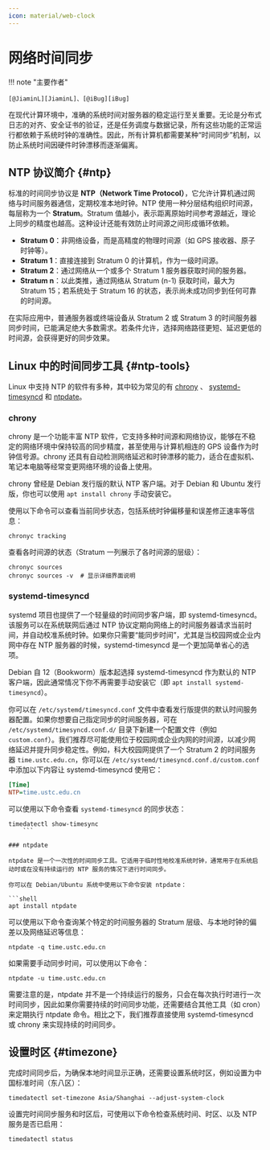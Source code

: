 ```yaml
---
icon: material/web-clock
---
```


# 网络时间同步

!!! note "主要作者"

    [@JiaminL][JiaminL]、[@iBug][iBug]

在现代计算环境中，准确的系统时间对服务器的稳定运行至关重要。无论是分布式日志的对齐、安全证书的验证，还是任务调度与数据记录，所有这些功能的正常运行都依赖于系统时钟的准确性。因此，所有计算机都需要某种“时间同步”机制，以防止系统时间因硬件时钟漂移而逐渐偏离。

## NTP 协议简介 {#ntp}

标准的时间同步协议是 **NTP（Network Time Protocol）**，它允许计算机通过网络与时间服务器通信，定期校准本地时钟。NTP 使用一种分层结构组织时间源，每层称为一个 **Stratum**。Stratum 值越小，表示距离原始时间参考源越近，理论上同步的精度也越高。这种设计还能有效防止时间源之间形成循环依赖。

* **Stratum 0**：非网络设备，而是高精度的物理时间源（如 GPS 接收器、原子时钟等）。
* **Stratum 1**：直接连接到 Stratum 0 的计算机，作为一级时间源。
* **Stratum 2**：通过网络从一个或多个 Stratum 1 服务器获取时间的服务器。
* **Stratum n**：以此类推，通过网络从 Stratum (n-1) 获取时间，最大为 Stratum 15；若系统处于 Stratum 16 的状态，表示尚未成功同步到任何可靠的时间源。

在实际应用中，普通服务器或终端设备从 Stratum 2 或 Stratum 3 的时间服务器同步时间，已能满足绝大多数需求。若条件允许，选择网络路径更短、延迟更低的时间源，会获得更好的同步效果。

## Linux 中的时间同步工具 {#ntp-tools}

Linux 中支持 NTP 的软件有多种，其中较为常见的有 [chrony](https://chrony-project.org/) 、 [systemd-timesyncd](https://wiki.archlinux.org/title/Systemd-timesyncd) 和 [ntpdate](https://www.ntp.org/documentation/4.2.8-series/ntpdate/)。

### chrony

chrony 是一个功能丰富 NTP 软件，它支持多种时间源和网络协议，能够在不稳定的网络环境中保持较高的同步精度，甚至使用与计算机相连的 GPS 设备作为时钟信号源。chrony 还具有自动检测网络延迟和时钟漂移的能力，适合在虚拟机、笔记本电脑等经常变更网络环境的设备上使用。

chrony 曾经是 Debian 发行版的默认 NTP 客户端。对于 Debian 和 Ubuntu 发行版，你也可以使用 `apt install chrony` 手动安装它。

使用以下命令可以查看当前同步状态，包括系统时钟偏移量和误差修正速率等信息：

```shell
chronyc tracking
```

查看各时间源的状态（Stratum 一列展示了各时间源的层级）：

```shell
chronyc sources
chronyc sources -v  # 显示详细界面说明
```

### systemd-timesyncd

systemd 项目也提供了一个轻量级的时间同步客户端，即 systemd-timesyncd。该服务可以在系统联网后通过 NTP 协议定期向网络上的时间服务器请求当前时间，并自动校准系统时钟。如果你只需要“能同步时间”，尤其是当校园网或企业内网中存在 NTP 服务器的时候，systemd-timesyncd 是一个更加简单省心的选项。

Debian 自 12（Bookworm）版本起选择 systemd-timesyncd 作为默认的 NTP 客户端，因此通常情况下你不再需要手动安装它（即 `apt install systemd-timesyncd`）。

你可以在 `/etc/systemd/timesyncd.conf` 文件中查看发行版提供的默认时间服务器配置。如果你想要自己指定同步的时间服务器，可在 `/etc/systemd/timesyncd.conf.d/` 目录下新建一个配置文件（例如 `custom.conf`）。我们推荐尽可能使用位于校园网或企业内网的时间源，以减少网络延迟并提升同步稳定性。例如，科大校园网提供了一个 Stratum 2 的时间服务器 `time.ustc.edu.cn`，你可以在 `/etc/systemd/timesyncd.conf.d/custom.conf` 中添加以下内容让 systemd-timesyncd 使用它：

```ini
[Time]
NTP=time.ustc.edu.cn
```

可以使用以下命令查看 `systemd-timesyncd` 的同步状态：

```shell
timedatectl show-timesync
    ```

### ntpdate

ntpdate 是一个一次性的时间同步工具。它适用于临时性地校准系统时钟，通常用于在系统启动时或在没有持续运行的 NTP 服务的情况下进行时间同步。

你可以在 Debian/Ubuntu 系统中使用以下命令安装 ntpdate：

```shell
apt install ntpdate
```

可以使用以下命令查询某个特定的时间服务器的 Stratum 层级、与本地时钟的偏差以及网络延迟等信息：

```shell
ntpdate -q time.ustc.edu.cn
```

如果需要手动同步时间，可以使用以下命令：

```shell
ntpdate -u time.ustc.edu.cn  
```

需要注意的是，ntpdate 并不是一个持续运行的服务，只会在每次执行时进行一次时间同步，因此如果你需要持续的时间同步功能，还需要结合其他工具（如 cron）来定期执行 ntpdate 命令。相比之下，我们推荐直接使用 systemd-timesyncd 或 chrony 来实现持续的时间同步。

## 设置时区 {#timezone}

完成时间同步后，为确保本地时间显示正确，还需要设置系统时区，例如设置为中国标准时间（东八区）：

```shell
timedatectl set-timezone Asia/Shanghai --adjust-system-clock
```

设置完时间同步服务和时区后，可使用以下命令检查系统时间、时区、以及 NTP 服务是否已启用：

```shell
timedatectl status
```
